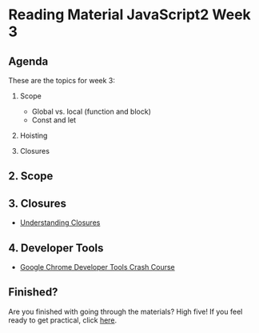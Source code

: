 # Reading Material JavaScript2 Week 3

## Agenda

These are the topics for week 3:

1. Scope

   - Global vs. local (function and block)
   - Const and let

2. Hoisting
3. Closures

## 2. Scope

## 3. Closures

- [Understanding Closures](https://www.youtube.com/watch?v=rBBwrBRoOOY)

## 4. Developer Tools

- [Google Chrome Developer Tools Crash Course](https://www.youtube.com/watch?v=8aGhZQkoFbQ)

## Finished?

Are you finished with going through the materials? High five! If you feel ready to get practical, click [here](./MAKEME.md).
